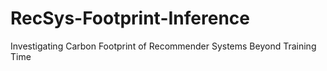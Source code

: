 # RecSys-Footprint-Inference
Investigating Carbon Footprint of Recommender Systems Beyond Training Time

